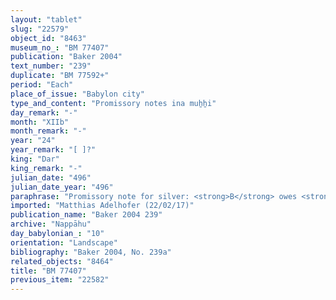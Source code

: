 ```yaml
---
layout: "tablet"
slug: "22579"
object_id: "8463"
museum_no_: "BM 77407"
publication: "Baker 2004"
text_number: "239"
duplicate: "BM 77592+"
period: "Each"
place_of_issue: "Babylon city"
type_and_content: "Promissory notes ina muẖẖi"
day_remark: "-"
month: "XIIb"
month_remark: "-"
year: "24"
year_remark: "[ ]?"
king: "Dar"
king_remark: "-"
julian_date: "496"
julian_date_year: "496"
paraphrase: "Promissory note for silver: <strong>B</strong> owes <strong>A</strong> 1/3 mina of white cut silver of 1/8 alloy. He is to pay in Simānu (III) of the 25<sup>th</sup> year of Darius. 5 witnesses and the scribe (&Scaron;iriktu-Marduk/Marduk-&scaron;umu-uṣur//S&icirc;n-damāqu).<br /> &nbsp;<br /> <strong>A</strong> = Ana-Bēl-upāqu/Ea-zēru-ibni//Bāˀiru; <strong>B</strong> = &Scaron;ellebu/Iddin-Nab&ucirc;//Nappāhu<br /> &nbsp;"
imported: "Matthias Adelhofer (22/02/17)"
publication_name: "Baker 2004 239"
archive: "Nappāhu"
day_babylonian_: "10"
orientation: "Landscape"
bibliography: "Baker 2004, No. 239a"
related_objects: "8464"
title: "BM 77407"
previous_item: "22582"
---
```

